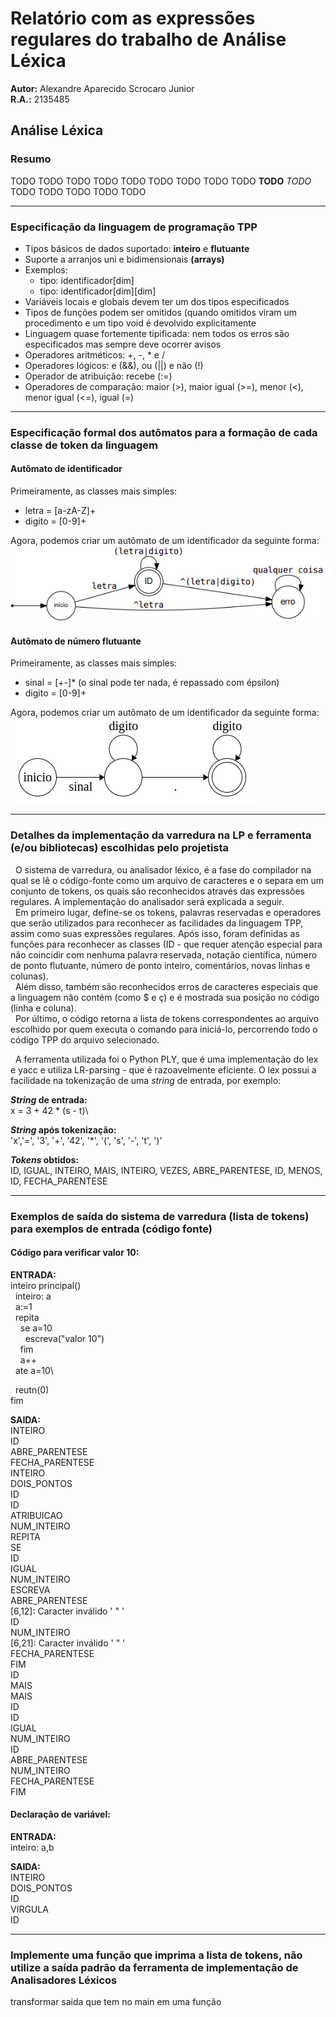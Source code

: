 # Relatório com as expressões regulares do trabalho de Análise Léxica

**Autor:** Alexandre Aparecido Scrocaro Junior \
**R.A.:** 2135485

## Análise Léxica

### Resumo

TODO
TODO
TODO
TODO
TODO
TODO
TODO
TODO
TODO
**TODO**
_TODO_
TODO
TODO
TODO
TODO
TODO

---

### Especificação da linguagem de programação TPP

- Tipos básicos de dados suportado: **inteiro** e **flutuante**
- Suporte a arranjos uni e bidimensionais **(arrays)**
- Exemplos:
  - tipo: identificador[dim]
  - tipo: identificador[dim][dim]
- Variáveis locais e globais devem ter um dos tipos especificados
- Tipos de funções podem ser omitidos (quando omitidos viram um procedimento e um tipo void é devolvido explicitamente
- Linguagem quase fortemente tipificada: nem todos os erros são especificados mas sempre deve ocorrer avisos
- Operadores aritméticos: +, -, \* e /
- Operadores lógicos: e (&&), ou (||) e não (!)
- Operador de atribuição: recebe (:=)
- Operadores de comparação: maior (>), maior igual (>=), menor (<), menor igual (<=), igual (=)

---

### Especificação formal dos autômatos para a formação de cada classe de token da linguagem

#### Autômato de identificador

Primeiramente, as classes mais simples:

- letra = [a-zA-Z]+
- digito = [0-9]+

Agora, podemos criar um autômato de um identificador da seguinte forma:
![Autômato de um identificador](./img/automato_id.png)

#### Autômato de número flutuante

Primeiramente, as classes mais simples:

- sinal = [+-]\* (o sinal pode ter nada, é repassado com épsilon)
- digito = [0-9]+

Agora, podemos criar um autômato de um identificador da seguinte forma:
![Autômato de um identificador](./img/automato_numFlutuante.png)

---

### Detalhes da implementação da varredura na LP e ferramenta (e/ou bibliotecas) escolhidas pelo projetista

&nbsp;&nbsp;O sistema de varredura, ou analisador léxico, é a fase do compilador na qual se lê o código-fonte como um arquivo de caracteres e o separa em um conjunto de tokens, os quais são reconhecidos através das expressões regulares. A implementação do analisador será explicada a seguir.\
&nbsp;&nbsp;Em primeiro lugar, define-se os tokens, palavras reservadas e operadores que serão utilizados para reconhecer as facilidades da linguagem TPP, assim como suas expressões regulares. Após isso, foram definidas as funções para reconhecer as classes (ID - que requer atenção especial para não coincidir com nenhuma palavra reservada, notação científica, número de ponto flutuante, número de ponto inteiro, comentários, novas linhas e colunas).\
&nbsp;&nbsp;Além disso, também são reconhecidos erros de caracteres especiais que a linguagem não contém (como $ e ç) e é mostrada sua posição no código (linha e coluna).\
&nbsp;&nbsp;Por último, o código retorna a lista de tokens correspondentes ao arquivo escolhido por quem executa o comando para iniciá-lo, percorrendo todo o código TPP do arquivo selecionado.

&nbsp;&nbsp;A ferramenta utilizada foi o Python PLY, que é uma implementação do lex e yacc e utiliza LR-parsing - que é razoavelmente eficiente. O lex possui a facilidade na tokenização de uma _string_ de entrada, por exemplo:

**_String_ de entrada:**\
x = 3 + 42 \* (s - t)\

**_String_ após tokenização:**\
'x','=', '3', '+', '42', '\*', '(', 's', '-', 't', ')'

**_Tokens_ obtidos:**\
ID, IGUAL, INTEIRO, MAIS, INTEIRO, VEZES, ABRE_PARENTESE, ID, MENOS, ID, FECHA_PARENTESE

---

### Exemplos de saída do sistema de varredura (lista de tokens) para exemplos de entrada (código fonte)

#### Código para verificar valor 10:

**ENTRADA:**\
inteiro principal()\
&nbsp;&nbsp;inteiro: a\
&nbsp;&nbsp;a:=1\
&nbsp;&nbsp;repita\
&nbsp;&nbsp;&nbsp;&nbsp;se a=10\
&nbsp;&nbsp;&nbsp;&nbsp;&nbsp;&nbsp;escreva("valor 10")\
&nbsp;&nbsp;&nbsp;&nbsp;fim\
&nbsp;&nbsp;&nbsp;&nbsp;a++\
&nbsp;&nbsp;ate a=10\

&nbsp;&nbsp;reutn(0)\
fim

**SAIDA:**\
INTEIRO\
ID\
ABRE_PARENTESE\
FECHA_PARENTESE\
INTEIRO\
DOIS_PONTOS\
ID\
ID\
ATRIBUICAO\
NUM_INTEIRO\
REPITA\
SE\
ID\
IGUAL\
NUM_INTEIRO\
ESCREVA\
ABRE_PARENTESE\
[6,12]: Caracter inválido ' " '\
ID\
NUM_INTEIRO\
[6,21]: Caracter inválido ' " '\
FECHA_PARENTESE\
FIM\
ID\
MAIS\
MAIS\
ID\
ID\
IGUAL\
NUM_INTEIRO\
ID\
ABRE_PARENTESE\
NUM_INTEIRO\
FECHA_PARENTESE\
FIM

#### Declaração de variável:

**ENTRADA:**\
inteiro: a,b

**SAIDA:**\
INTEIRO\
DOIS_PONTOS\
ID\
VIRGULA\
ID

---

### Implemente uma função que imprima a lista de tokens, não utilize a saída padrão da ferramenta de implementação de Analisadores Léxicos

transformar saida que tem no main em uma função
